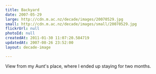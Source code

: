 ```yaml
---
title: Backyard
date: 2007-05-29
large: http://cdn.m.ac.nz/decade/images/20070529.jpg
small: http://cdn.m.ac.nz/decade/images/small/20070529.jpg
flickrUrl: null
photoId: null
createdAt: 2011-01-30 11:07:20.584719
updatedAt: 2007-08-26 23:52:00
layout: decade-image

---
```

View from my Aunt's place, where I ended up staying for two months.
